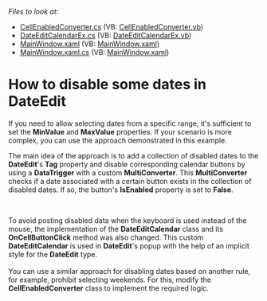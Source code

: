 <!-- default file list -->
*Files to look at*:

* [CellEnabledConverter.cs](./CS/WpfApplication241/CellEnabledConverter.cs) (VB: [CellEnabledConverter.vb](./VB/WpfApplication241/CellEnabledConverter.vb))
* [DateEditCalendarEx.cs](./CS/WpfApplication241/DateEditCalendarEx.cs) (VB: [DateEditCalendarEx.vb](./VB/WpfApplication241/DateEditCalendarEx.vb))
* [MainWindow.xaml](./CS/WpfApplication241/MainWindow.xaml) (VB: [MainWindow.xaml](./VB/WpfApplication241/MainWindow.xaml))
* [MainWindow.xaml.cs](./CS/WpfApplication241/MainWindow.xaml.cs) (VB: [MainWindow.xaml](./VB/WpfApplication241/MainWindow.xaml))
<!-- default file list end -->
# How to disable some dates in DateEdit

If you need to allow selecting dates from a specific range, it's sufficient to set the <strong>MinValue</strong> and <strong>MaxValue</strong> properties. If your scenario is more complex, you can use the approach demonstrated in this example.

<p>The main idea of the approach is to add a collection of disabled dates to the <strong>DateEdit</strong>'s <strong>Tag</strong> property and disable corresponding calendar buttons by using a <strong>DataTrigger</strong> with a custom <strong>MultiConverter</strong>. This <strong>MultiConverter</strong> checks if a date associated with a certain button exists in the collection of disabled dates. If so, the button's <strong>IsEnabled</strong> property is set to <strong>False</strong>.</p>
<p> </p>
<p>To avoid posting disabled data when the keyboard is used instead of the mouse, the implementation of the <strong>DateEditCalendar</strong> class and its <strong>OnCellButtonClick</strong> method was also changed. This custom <strong>DateEditCalendar</strong> is used in <strong>DateEdit</strong>'s popup with the help of an implicit style for the <strong>DateEdit</strong> type.<br><br>You can use a similar approach for disabling dates based on another rule, for example, prohibit selecting weekends. For this, modify the <strong>CellEnabledConverter</strong> class to implement the required logic.</p>

<br/>



